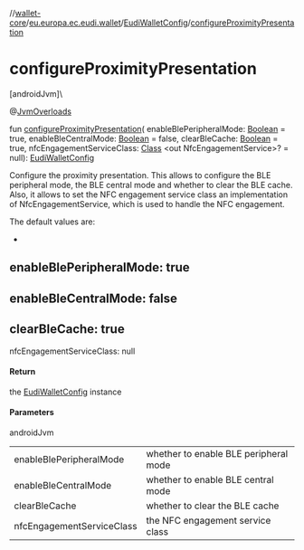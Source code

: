 //[wallet-core](../../../index.md)/[eu.europa.ec.eudi.wallet](../index.md)/[EudiWalletConfig](index.md)/[configureProximityPresentation](configure-proximity-presentation.md)

# configureProximityPresentation

[androidJvm]\

@[JvmOverloads](https://kotlinlang.org/api/latest/jvm/stdlib/kotlin.jvm/-jvm-overloads/index.html)

fun [configureProximityPresentation](configure-proximity-presentation.md)(
enableBlePeripheralMode: [Boolean](https://kotlinlang.org/api/latest/jvm/stdlib/kotlin/-boolean/index.html) =
true,
enableBleCentralMode: [Boolean](https://kotlinlang.org/api/latest/jvm/stdlib/kotlin/-boolean/index.html) =
false,
clearBleCache: [Boolean](https://kotlinlang.org/api/latest/jvm/stdlib/kotlin/-boolean/index.html) =
true,
nfcEngagementServiceClass: [Class](https://developer.android.com/reference/kotlin/java/lang/Class.html)
&lt;out NfcEngagementService&gt;? = null): [EudiWalletConfig](index.md)

Configure the proximity presentation. This allows to configure the BLE peripheral mode, the BLE
central mode and whether to clear the BLE cache. Also, it allows to set the NFC engagement service
class an implementation of NfcEngagementService, which is used to handle the NFC engagement.

The default values are:

-
enableBlePeripheralMode: true
-
enableBleCentralMode: false
-
clearBleCache: true
-
nfcEngagementServiceClass: null

#### Return

the [EudiWalletConfig](index.md) instance

#### Parameters

androidJvm

|                           |                                       |
|---------------------------|---------------------------------------|
| enableBlePeripheralMode   | whether to enable BLE peripheral mode |
| enableBleCentralMode      | whether to enable BLE central mode    |
| clearBleCache             | whether to clear the BLE cache        |
| nfcEngagementServiceClass | the NFC engagement service class      |

